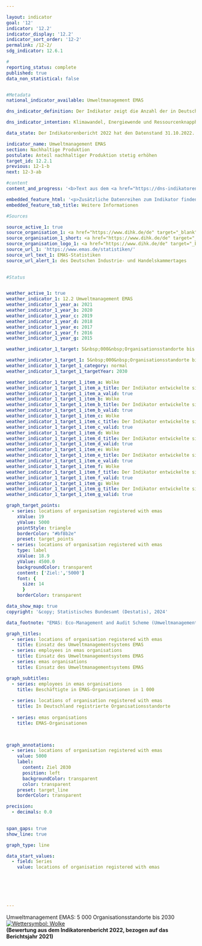 ```yaml
---

layout: indicator        
goal: '12'        
indicator: '12.2'        
indicator_display: '12.2'        
indicator_sort_order: '12-2'        
permalink: /12-2/        
sdg_indicator: 12.6.1        

#
reporting_status: complete        
published: true        
data_non_statistical: false        


#Metadata        
national_indicator_available: Umweltmanagement EMAS        

dns_indicator_definition: Der Indikator zeigt die Anzahl der in Deutschland für das Umweltmanagementsystem <abbr title="Eco-Management and Audit Scheme (Umweltmanagementsystem)" tabindex="0">EMAS</abbr> (Eco-Management and Audit Scheme) registrierten Standorte sowohl deutscher als auch ausländischer Organisationen.        

dns_indicator_intention: Klimawandel, Energiewende und Ressourcenknappheit stellen Unternehmen vor neue Herausforderungen mit der Folge, dass sie ihre betriebswirtschaftlichen Abläufe, Strukturen und Produkte entsprechend umwelt- und ressourcenschonend gestalten müssen. Das Umweltmanagementsystem <abbr title="Eco-Management and Audit Scheme (Umweltmanagementsystem)" tabindex="0">EMAS</abbr> (Eco-Management and Audit Scheme) bietet ein Konzept für einen systematischen betrieblichen Umweltschutz und ist mit dem Anspruch verbunden, die Umweltleistung des Organisationsstandortes stetig zu verbessern. Deshalb lautet das Ziel, bis zum Jahr 2030&nbsp;insgesamt 5&nbsp;000&nbsp;Organisationsstandorte für das Umweltmanagement <abbr title="Eco-Management and Audit Scheme (Umweltmanagementsystem)" tabindex="0">EMAS</abbr> auszuweisen.        

data_state: Der Indikatorenbericht 2022 hat den Datenstand 31.10.2022. Die Daten auf dieser Plattform werden regelmäßig aktualisiert, sodass online aktuellere Daten verfügbar sein können als im <a href="https://dns-indikatoren.de/assets/Publikationen/Indikatorenberichte/2022.pdf">Indikatorenbericht 2022</a> veröffentlicht.        

indicator_name: Umweltmanagement EMAS        
section: Nachhaltige Produktion        
postulate: Anteil nachhaltiger Produktion stetig erhöhen        
target_id: 12.2.1        
previous: 12-1-b        
next: 12-3-ab        

#content         
content_and_progress: '<b>Text aus dem <a href="https://dns-indikatoren.de/assets/Publikationen/Indikatorenberichte/2022.pdf">Indikatorenbericht 2022&nbsp;</a></b><br><br>Das Umweltmanagementsystem <abbr title="Eco-Management and Audit Scheme (Umweltmanagementsystem)" tabindex="0">EMAS</abbr> (Eco-Management and Audit Scheme) ist ein freiwilliges Instrument der Europäischen Union (<abbr title="Europäische Union" tabindex="0">EU</abbr>), das Organisationen jeder Größe und Branche dabei unterstützt, ihre Umweltleistung kontinuierlich zu verbessern. Eine <abbr title="Eco-Management and Audit Scheme (Umweltmanagementsystem)" tabindex="0">EMAS</abbr>-Zertifizierung impliziert dabei nicht, dass eine Organisation oder ihre Produkte per se umweltfreundlicher als vergleichbare Organisationen <abbr title="beziehungsweise" tabindex="0">bzw.</abbr> Produkte ist <abbr title="beziehungsweise" tabindex="0">bzw.</abbr> sind. Mit <abbr title="Eco-Management and Audit Scheme (Umweltmanagementsystem)" tabindex="0">EMAS</abbr> ist eine Umweltberichtspflicht (sogenannte Umwelterklärung) verbunden. Diese beinhaltet die Berichterstattung zu den wesentlichen Umweltauswirkungen des betreffenden Unternehmens sowie die Datenbereitstellung zu den Themenfeldern Energie, Emissionen, Material, Wasser, Abfall und Flächenverbrauch bezüglich biologischer Vielfalt. Die Umwelterklärung muss von den Organisationen jährlich&nbsp;–&nbsp;seit 2010&nbsp;von kleinen und mittleren Unternehmen auf Antrag zweijährlich&nbsp;–&nbsp;aktualisiert werden. Die öffentliche Umwelterklärung sowie weitere interne Dokumente werden von unabhängigen, staatlich zugelassenen Umweltgutachterinnen und Umweltgutachtern geprüft. Die Prüfung ist regelmäßig und dabei spätestens alle drei Jahre zu wiederholen. Organisationen, welche die Überprüfung erfolgreich bestehen und bei denen keine Umweltrechtsverstöße oder Beschwerden vorliegen, werden in das <abbr title="Eco-Management and Audit Scheme (Umweltmanagementsystem)" tabindex="0">EMAS</abbr>-Register eingetragen. Für die Qualitätssicherung ist der Umweltgutachterausschuss (<abbr title="Umweltgutachterausschuss" tabindex="0">UGA</abbr>)<sup>1</sup> zuständig. <abbr title="Eco-Management and Audit Scheme (Umweltmanagementsystem)" tabindex="0">EMAS</abbr>-Organisationen und &#8209;Standorte werden durch die zuständige Industrie- und Handelskammer (<abbr title="Industrie- und Handelskammer" tabindex="0">IHK</abbr>) oder Handwerkskammer registriert und in einer öffentlich zugänglichen Datenbank beim Deutschen Industrie- und Handelskammertag (<abbr title="Deutsche Industrie- und Handelskammer" tabindex="0">DIHK</abbr>) gespeichert.<br><br>Methodisch ist zu beachten, dass im <abbr title="Eco-Management and Audit Scheme (Umweltmanagementsystem)" tabindex="0">EMAS</abbr>-Register die Anzahl der Registrierungen abgebildet wird. Teilnehmenden Organisationen steht es frei, unter einer Organisationsregistrierung mehrere Standorte aufzunehmen (Sammelregistrierung) oder Standorte einzeln registrieren zu lassen. Einige Organisationen haben zum Teil auch ihre ausländischen Standorte in Deutschland registrieren lassen. Diese befinden sich ebenfalls im <abbr title="Eco-Management and Audit Scheme (Umweltmanagementsystem)" tabindex="0">EMAS</abbr>-Register, sind jedoch bei der hier ausgewiesenen Anzahl der <abbr title="Eco-Management and Audit Scheme (Umweltmanagementsystem)" tabindex="0">EMAS</abbr>-Standorte nicht enthalten.<br><br>Im Jahr 2021&nbsp;waren in Deutschland 2&nbsp;290&nbsp;<abbr title="Eco-Management and Audit Scheme (Umweltmanagementsystem)" tabindex="0">EMAS</abbr>-Standorte registriert. Dies entspricht einer Erhöhung um 17,0&nbsp;% gegenüber 2005. Betrachtet man die Entwicklung der letzten fünf Jahre, so hat sich der Indikator im Durchschnitt leicht in Richtung des Ziels entwickelt. Bei gleichbleibender Entwicklung würde das Ziel für 2030&nbsp;allerdings deutlich verfehlt werden.<br><br>Die Anzahl der Beschäftigten in den registrierten Organisationen betrug im Jahr 2021&nbsp;insgesamt 911&nbsp;042&nbsp;Personen. Dies entsprach einem Rückgang um 5,2&nbsp;% gegenüber 2005.<br><br>Die 2&nbsp;290&nbsp;in Deutschland registrierten <abbr title="Eco-Management and Audit Scheme (Umweltmanagementsystem)" tabindex="0">EMAS</abbr>-Standorte (2021) gehörten zu insgesamt 1&nbsp;115&nbsp;Organisationen. Die Zahl der deutschen Organisationen ist gegenüber 2005&nbsp;um 25,2&nbsp;% gesunken. Darüber hinaus waren sie sehr heterogen auf das Bundesgebiet verteilt. Die meisten waren in Baden-Württemberg (330) und Bayern (296) angesiedelt, gefolgt von Nordrhein-Westfalen (99). In Mecklenburg-Vorpommern gab es dagegen nur eine registrierte Organisation. 39,4&nbsp;% der deutschen Organisationen gehörten dem Verarbeitenden Gewerbe, 8,2&nbsp;% der Erbringung von sonstigen Dienstleistungen, 8,0&nbsp;% dem Bereich Erziehung und Unterricht, 6,2&nbsp;% den Bereichen Wasserversorgung, Abwasser- und Abfallentsorgung und Beseitigung von Umweltverschmutzungen sowie 6,1&nbsp;% dem Gastgewerbe an. Zu beachten ist, dass die Organisationen teilweise mehreren Wirtschaftsbereichen zugeordnet sind.<br><br><small><sup>1</sup>Der Umweltgutachterausschuss (<abbr title="Umweltgutachterausschuss" tabindex="0">UGA</abbr>) ist ein unabhängiges Beratungsgremium des Bundesministeriums für Umwelt, Naturschutz, nukleare Sicherheit und Verbraucherschutz (<abbr title="Bundesministerium für Umwelt, Naturschutz, nukleare Sicherheit und Verbraucherschutz" tabindex="0">BMUV</abbr>).</small>'        

embedded_feature_html: '<p>Zusätzliche Datenreihen zum Indikator finden Sie <a href="https://dnsTestEnvironment.github.io/dns-indicators/public/AddInfos/de/12_2.pdf" target="_blank" >hier</a>.</p><br><small>Hinweis: PDF-Dokumente können Sie sich (je nach Browsereinstellung) direkt in Ihrem Browser anzeigen lassen oder Sie laden das PDF-Dokument herunter und öffnen es mit einem PDF-Reader Ihrer Wahl. Eine Anleitung wie Sie für ausgewählte Browser die entsprechende Einstellung ändern können, finden Sie <a href="https://dns-indikatoren.de/guidance/">hier</a>.</small>'
embedded_feature_tab_title: Weitere Informationen        

#Sources        

source_active_1: true
source_organisation_1: <a href="https://www.dihk.de/de" target="_blank" onclick="return confirm_alert('des Deutschen Industrie- und Handelskammertages', 'De')">Geschäftsstelle des Umweltgutachterausschusses auf Basis von Daten des Deutschen Industrie- und Handelskammertages e. V.</a>
source_organisation_1_short: <a href="https://www.dihk.de/de" target="_blank" onclick="return confirm_alert('des Deutschen Industrie- und Handelskammertages', 'De')">Geschäftsstelle des Umweltgutachterausschusses auf Basis von Daten des Deutschen Industrie- und Handelskammertages e. V.</a>
source_organisation_logo_1: <a href="https://www.dihk.de/de" target="_blank" onclick="return confirm_alert('des Deutschen Industrie- und Handelskammertages', 'De')"><img src="https://dnsTestEnvironment.github.io/dns-indicators/public/OrgImgDe/dihk.png" alt="Geschäftsstelle des Umweltgutachterausschusses auf Basis von Daten des Deutschen Industrie- und Handelskammertages e. V." title=" Klicken Sie hier um zur Homepage der Organisation Geschäftsstelle des Umweltgutachterausschusses auf Basis von Daten des Deutschen Industrie- und Handelskammertages e. V. zu gelangen." style="height:60px; width:148px; border:transparent"/></a>
source_url_1: 'https://www.emas.de/statistiken/'
source_url_text_1: EMAS-Statistiken
source_url_alert_1: des Deutschen Industrie- und Handelskammertages
        

#Status        


weather_active_1: true
weather_indicator_1: 12.2 Umweltmanagement EMAS
weather_indicator_1_year_a: 2021
weather_indicator_1_year_b: 2020
weather_indicator_1_year_c: 2019
weather_indicator_1_year_d: 2018
weather_indicator_1_year_e: 2017
weather_indicator_1_year_f: 2016
weather_indicator_1_year_g: 2015

weather_indicator_1_target: 5&nbsp;000&nbsp;Organisationsstandorte bis 2030

weather_indicator_1_target_1: 5&nbsp;000&nbsp;Organisationsstandorte bis 2030
weather_indicator_1_target_1_category: normal
weather_indicator_1_target_1_targetYear: 2030

weather_indicator_1_target_1_item_a: Wolke
weather_indicator_1_target_1_item_a_title: Der Indikator entwickelte sich in 2021 zwar in die gewünschte Richtung auf das Ziel zu, bei Fortsetzung der Entwicklung wäre das Ziel im Zieljahr aber um mehr als 20 % der Differenz zwischen Zielwert und dem Wert aus 2021 verfehlt worden.
weather_indicator_1_target_1_item_a_valid: true
weather_indicator_1_target_1_item_b: Wolke
weather_indicator_1_target_1_item_b_title: Der Indikator entwickelte sich in 2020 zwar in die gewünschte Richtung auf das Ziel zu, bei Fortsetzung der Entwicklung wäre das Ziel im Zieljahr aber um mehr als 20 % der Differenz zwischen Zielwert und dem Wert aus 2020 verfehlt worden.
weather_indicator_1_target_1_item_b_valid: true
weather_indicator_1_target_1_item_c: Wolke
weather_indicator_1_target_1_item_c_title: Der Indikator entwickelte sich in 2019 zwar in die gewünschte Richtung auf das Ziel zu, bei Fortsetzung der Entwicklung wäre das Ziel im Zieljahr aber um mehr als 20 % der Differenz zwischen Zielwert und dem Wert aus 2019 verfehlt worden.
weather_indicator_1_target_1_item_c_valid: true
weather_indicator_1_target_1_item_d: Wolke
weather_indicator_1_target_1_item_d_title: Der Indikator entwickelte sich in 2018 zwar in die gewünschte Richtung auf das Ziel zu, bei Fortsetzung der Entwicklung wäre das Ziel im Zieljahr aber um mehr als 20 % der Differenz zwischen Zielwert und dem Wert aus 2018 verfehlt worden.
weather_indicator_1_target_1_item_d_valid: true
weather_indicator_1_target_1_item_e: Wolke
weather_indicator_1_target_1_item_e_title: Der Indikator entwickelte sich in 2017 zwar in die gewünschte Richtung auf das Ziel zu, bei Fortsetzung der Entwicklung wäre das Ziel im Zieljahr aber um mehr als 20 % der Differenz zwischen Zielwert und dem Wert aus 2017 verfehlt worden.
weather_indicator_1_target_1_item_e_valid: true
weather_indicator_1_target_1_item_f: Wolke
weather_indicator_1_target_1_item_f_title: Der Indikator entwickelte sich in 2016 zwar in die gewünschte Richtung auf das Ziel zu, bei Fortsetzung der Entwicklung wäre das Ziel im Zieljahr aber um mehr als 20 % der Differenz zwischen Zielwert und dem Wert aus 2016 verfehlt worden.
weather_indicator_1_target_1_item_f_valid: true
weather_indicator_1_target_1_item_g: Wolke
weather_indicator_1_target_1_item_g_title: Der Indikator entwickelte sich in 2015 zwar in die gewünschte Richtung auf das Ziel zu, bei Fortsetzung der Entwicklung wäre das Ziel im Zieljahr aber um mehr als 20 % der Differenz zwischen Zielwert und dem Wert aus 2015 verfehlt worden.
weather_indicator_1_target_1_item_g_valid: true        

graph_target_points:
  - series: locations of organisation registered with emas
    xValue: 19
    yValue: 5000
    pointStyle: triangle
    borderColor: "#bf8b2e"
    preset: target_points
  - series: locations of organisation registered with emas
    type: label
    xValue: 18.9
    yValue: 4500.0
    backgroundColor: transparent
    content: ['Ziel:','5000']
    font: {
      size: 14
      }
    borderColor: transparent        

data_show_map: true        
copyright: '&copy; Statistisches Bundesamt (Destatis), 2024'        

data_footnote: "EMAS: Eco-Management and Audit Scheme (Umweltmanagementsystem)."        

graph_titles: 
  - series: locations of organisation registered with emas
    title: Einsatz des Umweltmanagementsystems EMAS
  - series: employees in emas organisations
    title: Einsatz des Umweltmanagementsystems EMAS
  - series: emas organisations
    title: Einsatz des Umweltmanagementsystems EMAS        

graph_subtitles: 
  - series: employees in emas organisations
    title: Beschäftigte in EMAS-Organisationen in 1 000
    
  - series: locations of organisation registered with emas
    title: In Deutschland registrierte Organisationsstandorte
    
  - series: emas organisations
    title: EMAS-Organisationen
            


graph_annotations:
  - series: locations of organisation registered with emas
    value: 5000
    label:
      content: Ziel 2030
      position: left
      backgroundColor: transparent
      color: transparent
    preset: target_line
    borderColor: transparent        

precision: 
  - decimals: 0.0
            

span_gaps: true        
show_line: true        

graph_type: line        

data_start_values: 
  - field: Series
    value: locations of organisation registered with emas        

        

        

                                        
---
```



<div>
  <div class="my-header">
    <label class="default">Umweltmanagement EMAS: 5&nbsp;000&nbsp;Organisationsstandorte bis 2030
      <a href="https://dnsTestEnvironment.github.io/dns-indicators/status"><img src="https://sdg-indikatoren.de/public/Wettersymbole/Wolke.png" title="Der Indikator entwickelte sich in 2021 zwar in die gewünschte Richtung auf das Ziel zu, bei Fortsetzung der Entwicklung wäre das Ziel im Zieljahr aber um mehr als 20 % der Differenz zwischen Zielwert und dem Wert aus 2021 verfehlt worden." alt="Wettersymbol: Wolke"/>
      </a>
    </label>
  </div>
</div>
<div class="my-header-note">
  <label class="default"><b>(Bewertung aus dem Indikatorenbericht 2022, bezogen auf das Berichtsjahr 2021)
  </b></label>
</div>